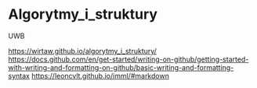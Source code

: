 # Algorytmy_i_struktury
UWB

https://wirtaw.github.io/algorytmy_i_struktury/
https://docs.github.com/en/get-started/writing-on-github/getting-started-with-writing-and-formatting-on-github/basic-writing-and-formatting-syntax
https://leoncvlt.github.io/imml/#markdown

